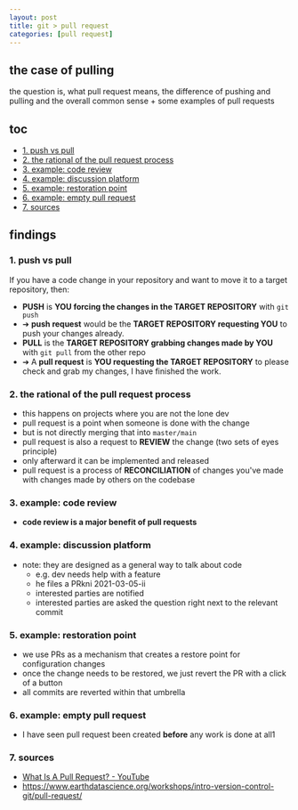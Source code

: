 ```yaml
---
layout: post
title: git > pull request
categories: [pull request]
---
```

## the case	of pulling
the question is, what pull request means, the difference of pushing and pulling and the overall common sense + some examples of pull requests

## toc
<!-- TOC -->

- [1. push vs pull](#1-push-vs-pull)
- [2. the rational of the pull request process](#2-the-rational-of-the-pull-request-process)
- [3. example: code review](#3-example-code-review)
- [4. example: discussion platform](#4-example-discussion-platform)
- [5. example: restoration point](#5-example-restoration-point)
- [6. example: empty pull request](#6-example-empty-pull-request)
- [7. sources](#7-sources)

<!-- /TOC -->

## findings

### 1. push vs pull
If you have a code change in your repository and want to move it to a target repository, then:

* **PUSH** is **YOU forcing the changes in the TARGET REPOSITORY** with  `git push`
* ➔ **push request** would be the **TARGET REPOSITORY requesting YOU** to push your changes already. 
* **PULL** is the **TARGET REPOSITORY grabbing changes made by YOU** with `git pull` from the other repo
* ➔ A **pull request** is **YOU requesting the TARGET REPOSITORY** to please check and grab my changes, I have finished the work.

### 2. the rational of the pull request process
* this happens on projects where you are not the lone dev
* pull request is a point when someone is done with the change
* but is not directly merging that into `master/main` 
* pull request is also a request to **REVIEW** the change (two sets of eyes principle)
* only afterward it can be implemented and released
* pull request is a process of **RECONCILIATION** of changes you've made with changes made by others on the codebase

### 3. example: code review
* **code review is a major benefit of pull requests**

### 4. example: discussion platform
* note: they are designed as a general way to talk about code
    - e.g. dev needs help with a feature
    - he files a PRkni 2021-03-05-ii 
    - interested parties are notified
    - interested parties are asked the question right next to the relevant commit

### 5. example: restoration point
* we use PRs as a mechanism that creates a restore point for configuration changes
* once the change needs to be restored, we just revert the PR with a click of a button
* all commits are reverted within that umbrella

### 6. example: empty pull request
* I have seen pull request been created **before** any work is done at all1

### 7. sources
* [What Is A Pull Request? - YouTube](https://www.youtube.com/watch?v=For9VtrQx58)
* <https://www.earthdatascience.org/workshops/intro-version-control-git/pull-request/>
